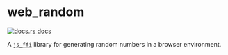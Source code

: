 # web_random

<a href="https://docs.rs/web_random"><img src="https://img.shields.io/badge/docs-latest-blue.svg?style=flat-square" alt="docs.rs docs" /></a>

A [`js_ffi`](https://www.github.com/richardanaya/js_ffi) library for generating random numbers in a browser environment.
